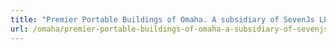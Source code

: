 ```yaml
---
title: "Premier Portable Buildings of Omaha. A subsidiary of SevenJs LLC"
url: /omaha/premier-portable-buildings-of-omaha-a-subsidiary-of-sevenjs-llc/
---
```

